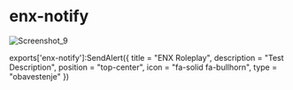 # enx-notify
![Screenshot_9](https://github.com/user-attachments/assets/2c6b173d-54c5-4b71-972e-b2ac05f3494c)  


  exports['enx-notify']:SendAlert({
      title = "ENX Roleplay",
      description = "Test Description",
      position = "top-center",
      icon = "fa-solid fa-bullhorn",
      type = "obavestenje"
  })
